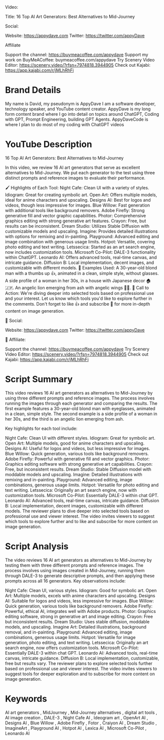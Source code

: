 Video: 

Title: 16 Top AI Art Generators: Best Alternatives to Mid-Journey

Social:

Website: https://appydave.com
Twitter: https://twitter.com/appyDave

Affiliate

Support the channel: https://buymeacoffee.com/appydave
Support my work on BuyMeACoffee: buymeacoffee.com/appydave
Try Scenery Video Editor: https://scenery.video/?rfsn=7974818.3944905
Check out Kajabi: https://app.kajabi.com/r/jMLhRhFi


# Brand Details

My name is David, my pseudonym is AppyDave
I am a software developer, technology speaker, and YouTube content creator.
AppyDave is my long form content brand where I go into detail on topics around ChatGPT, Coding with GPT, Prompt Engineering, building GPT Agents.
AppyDaveCode is where I plan to do most of my coding with ChatGPT videos


# YouTube Description

16 Top AI Art Generators: Best Alternatives to Mid-Journey

In this video, we review 16 AI art generators that serve as excellent alternatives to Mid-Journey. We put each generator to the test using three distinct prompts and reference images to evaluate their performance.

🖌️ Highlights of Each Tool:
Night Cafe: Clean UI with a variety of styles.
Idiogram: Great for creating symbolic art.
Open Art: Offers multiple models, ideal for anime characters and upscaling.
Designs AI: Best for logos and videos, though less impressive for images.
Blue Willow: Fast generation with additional tools like background removers.
Adobe Firefly: Strong generative fill and vector graphic capabilities.
Photor: Comprehensive graphics editing with strong generative art features.
Crayon: Free, but results can be inconsistent.
Dream Studio: Utilizes Stable Diffusion with customizable models and upscaling.
Imagine: Provides detailed illustrations with options for remixing and in-painting.
Playground: Advanced editing and image combination with generous usage limits.
Hotpot: Versatile, covering photo editing and text writing.
Letssecica: Started as an art search engine, now includes customization tools.
Microsoft Co-Pilot: DALE-3 functionality within ChatGPT.
Leonardo AI: Offers advanced tools, real-time canvas, and intricate guidance.
Diffusion B: Local implementation, decent images, and customizable with different models.
🎨 Examples Used:
A 30-year-old blond man with a thumbs up 👍, animated in a clean, simple style, without glasses.
A side profile of a woman in her 30s, in a house with Japanese decor 🏠🇯🇵.
An angelic lion emerging from ash with angelic wings 🦁✨.
📢 Call to Action:
We're diving deeper into selected tools based on professional use and your interest. Let us know which tools you'd like to explore further in the comments. Don't forget to like 👍 and subscribe 🔔 for more in-depth content on image generation.

🔗 Social:

Website: https://appydave.com
Twitter: https://twitter.com/appyDave

💸 Affiliate:

Support the channel: https://buymeacoffee.com/appydave
Try Scenery Video Editor: https://scenery.video/?rfsn=7974818.3944905
Check out Kajabi: https://app.kajabi.com/r/jMLhRhFi

# Script Summary

This video reviews 16 AI art generators as alternatives to Mid-Journey by using three different prompts and reference images. The process involves running the images through each generator and comparing the results. The first example features a 30-year-old blond man with eyeglasses, animated in a clean, simple style. The second example is a side profile of a woman in her 30s, and the third is an angelic lion emerging from ash.

Key highlights for each tool include:

Night Cafe: Clean UI with different styles.
Idiogram: Great for symbolic art.
Open Art: Multiple models, good for anime characters and upscaling.
Designs AI: Useful for logos and videos, but less impressive for images.
Blue Willow: Quick generation, various tools like background removers.
Adobe Firefly: Powerful with generative fill and vector graphics.
Photor: Graphics editing software with strong generative art capabilities.
Crayon: Free, but inconsistent results.
Dream Studio: Stable Diffusion model with moddable models and upscaling.
Imagine: Detailed illustrations with remixing and in-painting.
Playground: Advanced editing, image combinations, generous usage limits.
Hotpot: Versatile for photo editing and text writing.
Letssecica: Originally an art search engine, now with customization tools.
Microsoft Co-Pilot: Essentially DALE-3 within chat GPT.
Leonardo AI: Advanced tools, real-time canvas, intricate guidance.
Diffusion B: Local implementation, decent images, customizable with different models.
The reviewer plans to dive deeper into selected tools based on professional use and viewer interest. The video invites viewers to suggest which tools to explore further and to like and subscribe for more content on image generation.

# Script Analysis

The video reviews 16 AI art generators as alternatives to Mid-Journey by testing them with three different prompts and reference images. The process involves using images created in Mid-Journey, running them through DALE-3 to generate descriptive prompts, and then applying these prompts across all 16 generators. Key observations include:

Night Cafe: Clean UI, various styles.
Idiogram: Good for symbolic art.
Open Art: Multiple models, excels with anime characters and upscaling.
Designs AI: Suitable for logos and videos, less impressive for images.
Blue Willow: Quick generation, various tools like background removers.
Adobe Firefly: Powerful, ethical AI, integrates well with Adobe products.
Photor: Graphics editing software, strong in generative art and image editing.
Crayon: Free but inconsistent results.
Dream Studio: Uses stable diffusion, moddable models, and upscaling.
Imagine Art: Detailed illustrations, background removal, and in-painting.
Playground: Advanced editing, image combinations, generous usage limits.
Hotpot: Versatile for image generation, photo editing, and text writing.
Letssecica: Originally an art search engine, now offers customization tools.
Microsoft Co-Pilot: Essentially DALE-3 within chat GPT.
Leonardo AI: Advanced tools, real-time canvas, intricate guidance.
Diffusion B: Local implementation, customizable, free but results vary.
The reviewer plans to explore selected tools further based on professional use and viewer interest. The video invites viewers to suggest tools for deeper exploration and to subscribe for more content on image generation.

# Keywords

AI art generators
, MidJourney
, Mid-Journey alternatives
, digital art tools
, AI image creation
, DALE-3
, Night Cafe AI
, Ideogram art
, OpenArt AI
, Designs AI
, Blue Willow
, Adobe Firefly
, Fotor
, Craiyon AI
, Dream Studio
, ImagineArt
, Playground AI
, Hotpot AI
, Lexica AI
, Microsoft Co-Pilot
, Leonardo AI